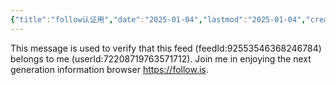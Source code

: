 ```yaml
---
{"title":"follow认证用","date":"2025-01-04","lastmod":"2025-01-04","creation date":"2025-01-04 14:38","modification date":"星期六 2025 一月4日 14:38:16","categories":null,"tags":null,"alases":null,"dg-publish":true,"dg-path":"自托管折腾/follow认证用.md","permalink":"/自托管折腾/follow认证用/","dgPassFrontmatter":true,"noteIcon":""}
---
```


This message is used to verify that this feed (feedId:92553546368246784) belongs to me (userId:72208719763571712). Join me in enjoying the next generation information browser https://follow.is.